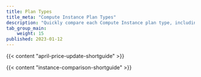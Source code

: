 ```yaml
---
title: Plan Types
title_meta: "Compute Instance Plan Types"
description: "Quickly compare each Compute Instance plan type, including Shared CPU and Dedicated CPU plans"
tab_group_main:
    weight: 15
published: 2023-01-12
---
```


{{< content "april-price-update-shortguide" >}}

{{< content "instance-comparison-shortguide" >}}